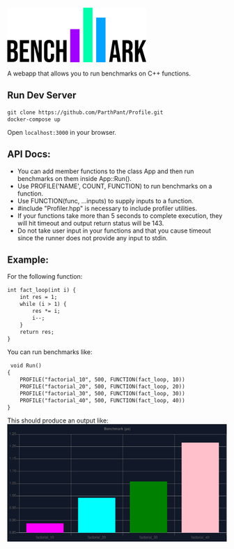 ![logo](images/logo.png)

A webapp that allows you to run benchmarks on C++ functions.

## Run Dev Server
```
git clone https://github.com/ParthPant/Profile.git
docker-compose up
```
Open `localhost:3000` in your browser.

## API Docs:

- You can add member functions to the class App and then run benchmarks on them inside App::Run().
- Use PROFILE('NAME', COUNT, FUNCTION) to run benchmarks on a function.
- Use FUNCTION(func, ...inputs) to supply inputs to a function.
- #include "Profiler.hpp" is necessary to include profiler utilities.
- If your functions take more than 5 seconds to complete execution, they will hit timeout and output return status will be 143.
- Do not take user input in your functions and that you cause timeout since the runner does not provide any input to stdin.

## Example:

For the following function:
```
int fact_loop(int i) {
    int res = 1;
    while (i > 1) {
        res *= i;
        i--;
    }
    return res;
}
```

You can run benchmarks like:
```
 void Run()
{
    PROFILE("factorial_10", 500, FUNCTION(fact_loop, 10))
    PROFILE("factorial_20", 500, FUNCTION(fact_loop, 20))
    PROFILE("factorial_30", 500, FUNCTION(fact_loop, 30))
    PROFILE("factorial_40", 500, FUNCTION(fact_loop, 40))
}
```

This should produce an output like:
![result](images/result.png)
